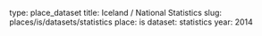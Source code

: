 type: place_dataset
title: Iceland / National Statistics
slug: places/is/datasets/statistics
place: is
dataset: statistics
year: 2014
